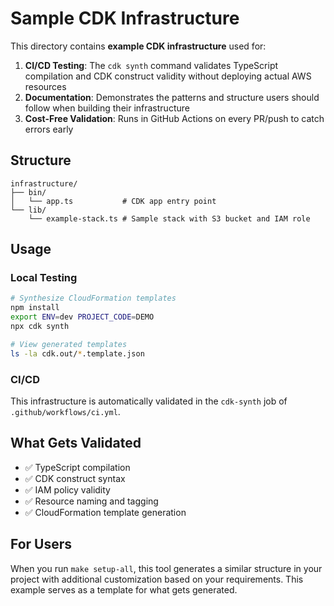 # Sample CDK Infrastructure

This directory contains **example CDK infrastructure** used for:

1. **CI/CD Testing**: The `cdk synth` command validates TypeScript compilation and CDK construct validity without deploying actual AWS resources
2. **Documentation**: Demonstrates the patterns and structure users should follow when building their infrastructure
3. **Cost-Free Validation**: Runs in GitHub Actions on every PR/push to catch errors early

## Structure

```
infrastructure/
├── bin/
│   └── app.ts           # CDK app entry point
└── lib/
    └── example-stack.ts # Sample stack with S3 bucket and IAM role
```

## Usage

### Local Testing
```bash
# Synthesize CloudFormation templates
npm install
export ENV=dev PROJECT_CODE=DEMO
npx cdk synth

# View generated templates
ls -la cdk.out/*.template.json
```

### CI/CD
This infrastructure is automatically validated in the `cdk-synth` job of `.github/workflows/ci.yml`.

## What Gets Validated

- ✅ TypeScript compilation
- ✅ CDK construct syntax
- ✅ IAM policy validity
- ✅ Resource naming and tagging
- ✅ CloudFormation template generation

## For Users

When you run `make setup-all`, this tool generates a similar structure in your project with additional customization based on your requirements. This example serves as a template for what gets generated.
